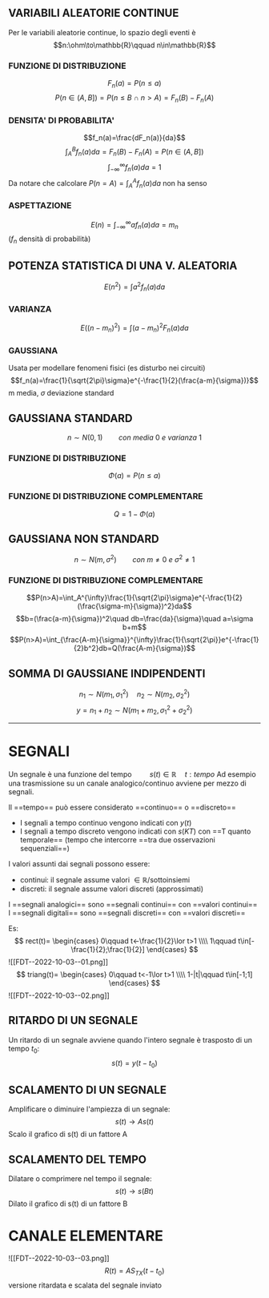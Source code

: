 ## VARIABILI ALEATORIE CONTINUE
Per le variabili aleatorie continue, lo spazio degli eventi è
$$n:\ohm\to\mathbb{R}\qquad n\in\mathbb{R}$$
### FUNZIONE DI DISTRIBUZIONE
$$F_n(a)=P(n\leq a)$$
$$P(n\in (A,B])=P(n\leq B~\cap~n>A)=F_n(B)-F_n(A)$$
### DENSITA' DI PROBABILITA'
$$f_n(a)=\frac{dF_n(a)}{da}$$
$$\int_A^Bf_n(a)da=F_n(B)-F_n(A)=P(n\in (A,B])$$
$$\int_{-\infty}^{\infty}f_n(a)da=1$$
Da notare che calcolare $P(n=A)=\int_A^Af_n(a)da$ non ha senso

### ASPETTAZIONE
$$E(n)=\int_{-\infty}^{\infty}af_n(a)da=m_n$$
($f_n$ densità di probabilità)

## POTENZA STATISTICA DI UNA V. ALEATORIA
$$E(n^2)=\int a^2f_n(a)da$$
### VARIANZA
$$E((n-m_n)^2)=\int(a-m_n)^2F_n(a)da$$
### GAUSSIANA
Usata per modellare fenomeni fisici (es disturbo nei circuiti)
$$f_n(a)=\frac{1}{\sqrt{2\pi}\sigma}e^{-\frac{1}{2}(\frac{a-m}{\sigma})}$$
m media, $\sigma$ deviazione standard

## GAUSSIANA STANDARD
$$n\sim N(0,1)\qquad con~media~0~e~varianza~1$$
### FUNZIONE DI DISTRIBUZIONE
$$\Phi(a)=P(n\leq a)$$
### FUNZIONE DI DISTRIBUZIONE COMPLEMENTARE
$$Q=1-\Phi(a)$$
## GAUSSIANA NON STANDARD
$$n\sim N(m, \sigma^2)\qquad con~m\neq0~e~\sigma^2\neq1$$
### FUNZIONE DI DISTRIBUZIONE COMPLEMENTARE
$$P(n>A)=\int_A^{\infty}\frac{1}{\sqrt{2\pi}\sigma}e^{-\frac{1}{2}(\frac{\sigma-m}{\sigma})^2}da$$
$$b=(\frac{a-m}{\sigma})^2\quad db=\frac{da}{\sigma}\quad a=\sigma b+m$$
$$P(n>A)=\int_{\frac{A-m}{\sigma}}^{\infty}\frac{1}{\sqrt{2\pi}}e^{-\frac{1}{2}b^2}db=Q(\frac{A-m}{\sigma})$$
## SOMMA DI GAUSSIANE INDIPENDENTI
$$n_1\sim N(m_1, \sigma_1^2)\quad n_2\sim N(m_2,\sigma_2^2)$$
$$y=n_1+n_2\sim N(m_1+m_2,\sigma_1^2+\sigma_2^2)$$

----
# SEGNALI
Un segnale è una funzione del tempo $\qquad s(t)\in\mathbb{R}\quad t:tempo$
Ad esempio una trasmissione su un canale analogico/continuo avviene per mezzo di segnali.

Il ==tempo== può essere considerato ==continuo== o ==discreto==
- I segnali a tempo continuo vengono indicati con $y(t)$
- I segnali a tempo discreto vengono indicati con $s(KT)$ con ==T quanto temporale== (tempo che intercorre ==tra due osservazioni sequenziali==)

I valori assunti dai segnali possono essere:
- continui: il segnale assume valori $\in \mathbb{R}$/sottoinsiemi
- discreti: il segnale assume valori discreti (approssimati)

I ==segnali analogici== sono ==segnali continui== con ==valori continui==
I ==segnali digitali== sono ==segnali discreti== con ==valori discreti==

Es:
$$
rect(t)=
\begin{cases}
0\qquad t<-\frac{1}{2}\lor t>1 \\\\
1\qquad t\in[-\frac{1}{2};\frac{1}{2}]
\end{cases}
$$
![[FDT--2022-10-03--01.png]]
$$
triang(t)=
\begin{cases}
0\qquad t<-1\lor t>1 \\\\
1-|t|\qquad t\in[-1;1]
\end{cases}
$$
![[FDT--2022-10-03--02.png]]
## RITARDO DI UN SEGNALE
Un ritardo di un segnale avviene quando l'intero segnale è trasposto di un tempo $t_0$:
$$s(t)=y(t-t_0)$$
## SCALAMENTO DI UN SEGNALE
Amplificare o diminuire l'ampiezza di un segnale:$$s(t)\to As(t)$$Scalo il grafico di s(t) di un fattore A

## SCALAMENTO DEL TEMPO
Dilatare o comprimere nel tempo il segnale:$$s(t)\to s(Bt)$$Dilato il grafico di s(t) di un fattore B

# CANALE ELEMENTARE
![[FDT--2022-10-03--03.png]]
$$R(t)=AS_{TX}(t-t_0)$$ versione ritardata e scalata del segnale inviato